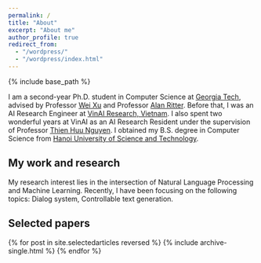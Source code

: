 ```yaml
---
permalink: /
title: "About"
excerpt: "About me"
author_profile: true
redirect_from: 
  - "/wordpress/"
  - "/wordpress/index.html"
---
```


{% include base_path %}

I am a second-year Ph.D. student in Computer Science at <a href="https://www.gatech.edu/">Georgia Tech</a>, advised by Professor <a href="https://cocoxu.github.io/">Wei Xu</a> and Professor <a href="https://aritter.github.io/">Alan Ritter</a>. Before that, I was an AI Research Engineer at <a href="https://www.vinai.io/">VinAI Research, Vietnam</a>. I also spent two wonderful years at VinAI as an AI Research Resident under the supervision of Professor <a href="https://ix.cs.uoregon.edu/~thien/">Thien Huu Nguyen</a>. I obtained my B.S. degree in Computer Science from <a href="https://en.hust.edu.vn/">Hanoi University of Science and Technology</a>.

## My work and research
My research interest lies in the intersection of Natural Language Processing and Machine Learning. Recently, I have been focusing on the following topics: Dialog system, Controllable text generation.

## Selected papers
{% for post in site.selectedarticles reversed %}
  {% include archive-single.html %}
{% endfor %}
